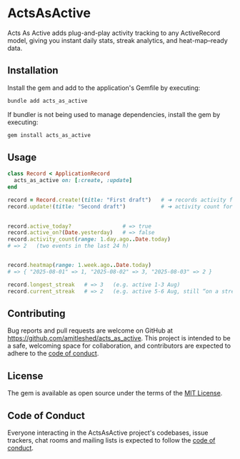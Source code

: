 # ActsAsActive

Acts As Active adds plug-and-play activity tracking to any ActiveRecord model, giving you instant daily stats, streak analytics, and heat-map–ready data.

## Installation

Install the gem and add to the application's Gemfile by executing:

```bash
bundle add acts_as_active
```

If bundler is not being used to manage dependencies, install the gem by executing:

```bash
gem install acts_as_active
```

## Usage

```ruby
class Record < ApplicationRecord
  acts_as_active on: [:create, :update]
end
```

```ruby
record = Record.create!(title: "First draft")   # ➜ records activity for today
record.update!(title: "Second draft")           # ➜ activity count for today = 2
 

record.active_today?                # => true
record.active_on?(Date.yesterday)   # => false
record.activity_count(range: 1.day.ago..Date.today)
# => 2   (two events in the last 24 h)


record.heatmap(range: 1.week.ago..Date.today)
# => { "2025-08-01" => 1, "2025-08-02" => 3, "2025-08-03" => 2 }

record.longest_streak   # => 3   (e.g. active 1-3 Aug)
record.current_streak   # => 2   (e.g. active 5-6 Aug, still “on a streak” today)
```

## Contributing

Bug reports and pull requests are welcome on GitHub at https://github.com/amitleshed/acts_as_active. This project is intended to be a safe, welcoming space for collaboration, and contributors are expected to adhere to the [code of conduct](https://github.com/amitleshed/acts_as_active/blob/main/CODE_OF_CONDUCT.md).

## License

The gem is available as open source under the terms of the [MIT License](https://opensource.org/licenses/MIT).

## Code of Conduct

Everyone interacting in the ActsAsActive project's codebases, issue trackers, chat rooms and mailing lists is expected to follow the [code of conduct](https://github.com/amitleshed/acts_as_active/blob/main/CODE_OF_CONDUCT.md).
